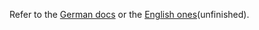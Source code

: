 Refer to the [German docs](posts/2020-06-24-documentation-de-nopreview.md) or the [English ones](posts/2020-06-24-documentation-en.md)(unfinished).
